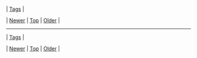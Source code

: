 <!--
title:
date: 2020-06-28T15:27:00.050Z
tags:
-->

| [Tags](tags.md) |

| [Newer](103975924397.md) | [Top](index.md) | [Older](103977413364.md) |
<!--BOTTOM-POST-NAVIGATION-->
---

| [Tags](tags.md) |

| [Newer](103975924397.md) | [Top](index.md) | [Older](103977413364.md) |